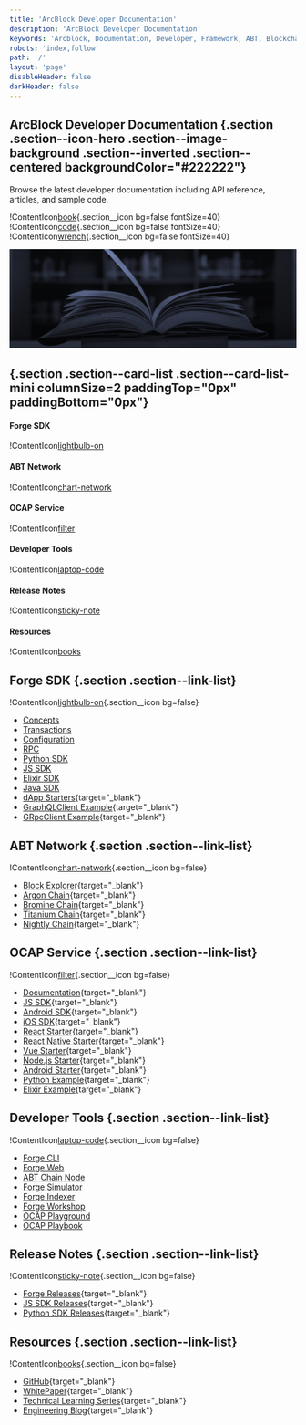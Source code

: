 ```yaml
---
title: 'ArcBlock Developer Documentation'
description: 'ArcBlock Developer Documentation'
keywords: 'Arcblock, Documentation, Developer, Framework, ABT, Blockchain'
robots: 'index,follow'
path: '/'
layout: 'page'
disableHeader: false
darkHeader: false
---
```


## ArcBlock Developer Documentation {.section .section--icon-hero .section--image-background .section--inverted .section--centered backgroundColor="#222222"}

Browse the latest developer documentation including API reference, articles, and sample code.

!ContentIcon[book](#ffffff){.section__icon bg=false fontSize=40}
!ContentIcon[code](#ffffff){.section__icon bg=false fontSize=40}
!ContentIcon[wrench](#ffffff){.section__icon bg=false fontSize=40}

![](./images/docs-bg-mint.jpg)

## {.section .section--card-list .section--card-list-mini columnSize=2 paddingTop="0px" paddingBottom="0px"}

#### Forge SDK

!ContentIcon[lightbulb-on](#222222)

#### ABT Network

!ContentIcon[chart-network](#222222)

#### OCAP Service

!ContentIcon[filter](#222222)

#### Developer Tools

!ContentIcon[laptop-code](#222222)

#### Release Notes

!ContentIcon[sticky-note](#222222)

#### Resources

!ContentIcon[books](#222222)

## Forge SDK {.section .section--link-list}

!ContentIcon[lightbulb-on](#4a4a4a){.section__icon bg=false}

- [Concepts](/forge/latest/intro/concepts.html)
- [Transactions](/forge/latest/txs/)
- [Configuration](/forge/latest/core/configuration.html)
- [RPC](/forge/latest/core/rpc.html)
- [Python SDK](/forge/latest/sdk/python.html)
- [JS SDK](/forge/latest/sdk/javascript.html)
- [Elixir SDK](/forge/latest/sdk/elixir.html)
- [Java SDK](/forge/latest/sdk/java.html)
- [dApp Starters](https://github.com/ArcBlock/forge-dapp-starters){target="_blank"}
- [GraphQLClient Example](https://github.com/ArcBlock/forge-js/tree/master/packages/graphql-client/examples){target="_blank"}
- [GRpcClient Example](https://github.com/ArcBlock/forge-js/tree/master/packages/grpc-client/examples){target="_blank"}

## ABT Network {.section .section--link-list}

!ContentIcon[chart-network](#4a4a4a){.section__icon bg=false}

- [Block Explorer](https://explorer.abtnetwork.io){target="_blank"}
- [Argon Chain](https://argon.abtnetwork.io){target="_blank"}
- [Bromine Chain](https://bromine.abtnetwork.io){target="_blank"}
- [Titanium Chain](https://titanium.abtnetwork.io){target="_blank"}
- [Nightly Chain](https://test.abtnetwork.io){target="_blank"}

## OCAP Service {.section .section--link-list}

!ContentIcon[filter](#4a4a4a){.section__icon bg=false}

- [Documentation](http://ocap-docs.arcblock.io){target="_blank"}
- [JS SDK](https://github.com/ArcBlock/ocap-javascript-sdk/tree/master/packages/ocap-js){target="_blank"}
- [Android SDK](https://github.com/ArcBlock/arcblock-android-sdk){target="_blank"}
- [iOS SDK](https://github.com/ArcBlock/arcblock-ios-sdk){target="_blank"}
- [React Starter](https://github.com/ArcBlock/ocap-react-starter){target="_blank"}
- [React Native Starter](https://github.com/ArcBlock/ocap-react-native-starter){target="_blank"}
- [Vue Starter](https://github.com/ArcBlock/ocap-vue-starter){target="_blank"}
- [Node.js Starter](https://github.com/ArcBlock/ocap-express-starter){target="_blank"}
- [Android Starter](https://github.com/NateRobinson/SDKTempDemo){target="_blank"}
- [Python Example](https://github.com/tyrchen/ocap-example/tree/master/src/python){target="_blank"}
- [Elixir Example](https://github.com/tyrchen/ocap-example/tree/master/src/elixir){target="_blank"}

## Developer Tools {.section .section--link-list}

!ContentIcon[laptop-code](#4a4a4a){.section__icon bg=false}

- [Forge CLI](/forge/latest/tools/forge_cli.html)
- [Forge Web](/forge/latest/tools/forge_web.html)
- [ABT Chain Node](/forge/latest/tools/abt_chain_node.html)
- [Forge Simulator](/forge/latest/tools/simulator.html)
- [Forge Indexer](/forge/latest/tools/forge_indexer.html)
- [Forge Workshop](/forge/latest/tools/forge_workshop.html)
- [OCAP Playground](https://ocap.arcblock.io)
- [OCAP Playbook](https://ocap.arcblock.io/playbooks)

## Release Notes {.section .section--link-list}

!ContentIcon[sticky-note](#4a4a4a){.section__icon bg=false}

- [Forge Releases](https://github.com/ArcBlock/forge-release/releases){target="_blank"}
- [JS SDK Releases](https://github.com/ArcBlock/forge-js/blob/master/CHANGELOG.md){target="_blank"}
- [Python SDK Releases](https://github.com/ArcBlock/forge-python-sdk/blob/master/CHANGELOG.md){target="_blank"}

## Resources {.section .section--link-list}

!ContentIcon[books](#4a4a4a){.section__icon bg=false}

- [GitHub](https://github.com/ArcBlock){target="_blank"}
- [WhitePaper](https://www.arcblock.io/en/whitepaper){target="_blank"}
- [Technical Learning Series](https://www.arcblock.io/en/learning){target="_blank"}
- [Engineering Blog](https://www.arcblock.io/zh/categories/Engineering%20blog){target="_blank"}
